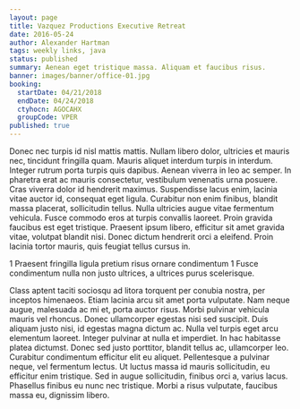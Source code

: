 ```yaml
---
layout: page
title: Vazquez Productions Executive Retreat
date: 2016-05-24
author: Alexander Hartman
tags: weekly links, java
status: published
summary: Aenean eget tristique massa. Aliquam et faucibus risus.
banner: images/banner/office-01.jpg
booking:
  startDate: 04/21/2018
  endDate: 04/24/2018
  ctyhocn: AGOCAHX
  groupCode: VPER
published: true
---
```

Donec nec turpis id nisl mattis mattis. Nullam libero dolor, ultricies et mauris nec, tincidunt fringilla quam. Mauris aliquet interdum turpis in interdum. Integer rutrum porta turpis quis dapibus. Aenean viverra in leo ac semper. In pharetra erat ac mauris consectetur, vestibulum venenatis urna posuere. Cras viverra dolor id hendrerit maximus. Suspendisse lacus enim, lacinia vitae auctor id, consequat eget ligula. Curabitur non enim finibus, blandit massa placerat, sollicitudin tellus. Nulla ultricies augue vitae fermentum vehicula. Fusce commodo eros at turpis convallis laoreet. Proin gravida faucibus est eget tristique. Praesent ipsum libero, efficitur sit amet gravida vitae, volutpat blandit nisi. Donec dictum hendrerit orci a eleifend. Proin lacinia tortor mauris, quis feugiat tellus cursus in.

1 Praesent fringilla ligula pretium risus ornare condimentum
1 Fusce condimentum nulla non justo ultrices, a ultrices purus scelerisque.

Class aptent taciti sociosqu ad litora torquent per conubia nostra, per inceptos himenaeos. Etiam lacinia arcu sit amet porta vulputate. Nam neque augue, malesuada ac mi et, porta auctor risus. Morbi pulvinar vehicula mauris vel rhoncus. Donec ullamcorper egestas nisi sed suscipit. Duis aliquam justo nisi, id egestas magna dictum ac. Nulla vel turpis eget arcu elementum laoreet. Integer pulvinar at nulla et imperdiet. In hac habitasse platea dictumst. Donec sed justo porttitor, blandit tellus ac, ullamcorper leo. Curabitur condimentum efficitur elit eu aliquet. Pellentesque a pulvinar neque, vel fermentum lectus. Ut luctus massa id mauris sollicitudin, eu efficitur enim tristique. Sed in augue sollicitudin, finibus orci a, varius lacus. Phasellus finibus eu nunc nec tristique. Morbi a risus vulputate, faucibus massa eu, dignissim libero.
